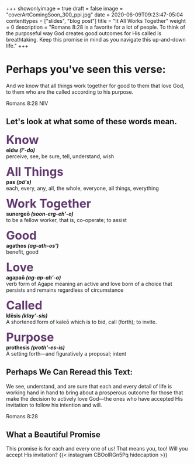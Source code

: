 +++
showonlyimage = true
draft = false
image = "coverArtComingSoon_300_ppi.jpg"
date = 2020-06-09T09:23:47-05:04
contenttypes = ["slides", "blog post"]
title = "It All Works Together"
weight = 0
description = "Romans 8:28 is a favorite for a lot of people. To think of the purposeful way God creates good outcomes for His called is breathtaking. Keep this promise in mind as you navigate this up-and-down life."
+++

# Perhaps you've seen this verse:
<div class='bible-text'>And we know that all things work together for good to them that love God, to them who are the called according to his purpose.
<p class='bible-reference'>Romans 8:28 NIV</p>
</div>

## Let's look at what some of these words mean.

<span style="font-size: 2rem; font-weight: bold; color:#633b70;">Know</span><br>
<strong>eidw <em>(i'-do)</em></strong><br>
perceive, see, be sure, tell, understand, wish

<span style="font-size: 2rem; font-weight: bold; color:#633b70;">All Things</span><br>
<strong>pas <em>(pä's)</em></strong><br>
each, every, any, all, the whole, everyone, all things, everything

<span style="font-size: 2rem; font-weight: bold; color:#633b70;">Work Together</span><br>
<strong>sunergeō   <em>(soon-erg-eh'-o)</em></strong><br>
to be a fellow worker, that is, co-operate; to assist

<span style="font-size: 2rem; font-weight: bold; color:#633b70;">Good</span><br>
<strong>agathos  <em>(ag-ath-os')</em></strong><br>
benefit, good

<span style="font-size: 2rem; font-weight: bold; color:#633b70;">Love</span><br>
<strong>agapaō <em>(ag-ap-ah'-o)</em></strong><br>
verb form of Agape meaning an active and love born of a choice that persists and remains regardless of circumstance

<span style="font-size: 2rem; font-weight: bold; color:#633b70;">Called</span><br>
<strong>klēsis <em>(klay'-sis)</em></strong><br>
A shortened form of kaleō which is to bid, call (forth); to invite.

<span style="font-size: 2rem; font-weight: bold; color:#633b70;">Purpose</span><br>
<strong>prothesis <em>(proth'-es-is)</em></strong><br>
A setting forth—and figuratively a proposal; intent 

## Perhaps We Can Reread this Text:
<div class='bible-text'>We see, understand, and are sure that each and every detail of life  is working hand in hand to bring about a prosperous outcome for those that make the decision to actively love God—the ones who have accepted His invitation to follow his intention and will.
<p class='bible-reference'>Romans 8:28</p>
</div>

## What a Beautiful Promise
This promise is for each and every one of us! That means you, too! Will you accept His invitation?
{{< instagram CBOolRGn5Pq hidecaption >}}